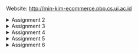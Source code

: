 Website: http://min-kim-ecommerce.pbp.cs.ui.ac.id

<details>
<summary>Assignment 2</summary>

1; My application is about sharing notes of many subjects in all grades by selling them online. First of all, I created a directory and enabled the virtual environment. Then created a Django project. After creating, on the settings.py file of the Django project, I added the PWS deployment URL to the ALLOWED_HOSTS field. Then I ran a command to create a new application with the name main. In settings.py file inside the project directory, I added 'main' to the INSTALLED_APPS so that the application is registered to the project. Next step is build a html file, added a section to put my name and class. Then I modified the models.py file so that it has a model with name Products, and its attributes, name, price, subject, description. After modifying the file, I ran the command to create model migrations. Next is to connect views with templates. Open the views.py file in main application file, then add the import lines 'from django.shortcuts import render.' The render function is used to render HTML views using the data.
Then create a urls.py file in main directory to manage the URL routing related to the application. Add an URL route in the project's urls.py to connect it to the main view. 

2; 


<img width="256" alt="Screenshot 2024-09-11 at 12 51 18 AM" src="https://github.com/user-attachments/assets/3ca7f5ff-bf49-434e-9cdb-bd0af15d9a7c">

The urls.py, maps the URL request to appropriate view function. It acts like a router, directing the request based on the URL pattern. The views.py(View Layer) processes the request. It handles the data, and prepare the data to be rendered. The models.py is interacted with the view. Models.py represents the data structure and handles database queries. Once the view has necessary data, it renders the html template. It presents the data to the client using Django's tmeplating engine using the html file.

3; Git is used to track changes in source code during development. It also enables multiple developers to work together on non-linear development. 

4; I think Django is used as the starting point because it's very easy to learn and allow us to quickly implement any web in code. 

5; Djangdo model is called an ORM (Object Relational Mapper) as Django web framework includes a default ORM that interacts with data from various relational databses. Django model is a SQL database; used for creating, deleting, updating, or any other actions that relates to databases. The ORM enables users to interact with databses using high-level object-oriented APIs rather than writing SQL queries directly. 
</details>

<details>
<summary>Assignment 3</summary>

Data delivery is important in implementing a platform because it ensures an efficient and secure transfer of data between the service and the users. Fast data delivery allows companies to monitor and optimize their operations in real-time. If something goes wrong, they can take immediate actions to correct it. It also supports both the platform's functionality and user experience.
***
I personally think JSON is better because JSON gives easier view on the code. JSON is more popular because it is more compact and easier to read and write. It can be easily loaded in JavaScript, and it allows a simple documentation and is more flexible. Additionally, because of its simpler structure, JSON has a smaller file size and allows faster data transmission.
***
Functional usage of is_valid is to check if the submitted form data meets all the validation criteria defined for each field in the form. If the form data is invalid, it displays an error message. It is required because it ensures that data stored are in valid form. This is important because if there is invalid data in the database, it can lead to vulnerabilities in the database.
***
CSFR_token is needed when creating a form in Django because it provides protection against Cross-Site Request Forgery (CSRF) attaks. It is a type of attack in which malicious user tricks another user's browser into making unwanted requests to web application where user is authenticated.

When user submits a form, Django will check the token to ensure the request is coming from the correct source. Without it, a third-party website could create and send request to the application. Django also uses the token to make sure that the user submitting the form is the same user who loaded the page. 
***
In this assignment, the main thing was to implement a form input data and display the entries on HTML.

I created a new file to create the structure of the form that can receive new data entry for notes. Then, I edited the views.py in the main directory. I imported the required imports and the model being used in the application. I wrote a new function so that it produces a form that can be added to data entry for notes automatically when data is submitted from the form. Then in the show_main function, Product.objects.all() is added to retrieve all objects in Product objects stored in the database. 

Next is to return data in xml and json format. In the views.py file in main directory, I imported the HttpResponse and Serializer. Then created a new function that receives parameter request, with the name show_xml and show_json. A variable with name data is created inside the functions to store the result of the query of all data in entry. Then add a return function as an HttpResponse that contains a serialised data result and content_type, one in xml and another in JSON. Finally, in the urls.py file, import the function I created just now, then add URL path to urlpatterns variable to access the functions. 

To return data based on an ID in XML and JSON format, first thing to do is initialize a new model field in the application model named id. Run makemigrations and migrate to save changes in model. Similar to returning data in xml and json format, create a two functions with name show_xml_by_id and show_json_by_id. These functions take in parameter request and id. Inside these functions create a variable that stores the result of data with the specific ID that exists in the entry. Then add a return function as an HttpResponse that contains the serialised data result as JSON and XML (separate for each function) and content_type with value 'application/xml' for XML and 'application/json' for JSON. After this step, I opened the urls.py file and imported the functions created, and added URL path to urlpatterns in urls.py file to finish the assignment. 
***
XML
<img width="1392" alt="Screenshot 2024-09-16 at 11 41 20 PM" src="https://github.com/user-attachments/assets/a6f4c2d3-ebdc-4b11-8487-dc1a0fb4013e">

JSON
<img width="1392" alt="Screenshot 2024-09-16 at 11 41 33 PM" src="https://github.com/user-attachments/assets/7ff18fff-d7c4-4a98-9808-b2cef5f8400b">

JSON by ID
<img width="1392" alt="Screenshot 2024-09-16 at 11 41 57 PM" src="https://github.com/user-attachments/assets/d4fadfb6-a5e5-43e4-bb72-16b5e130d84e">

XML by ID
<img width="1392" alt="Screenshot 2024-09-16 at 11 42 03 PM" src="https://github.com/user-attachments/assets/99576f95-26d4-4ad3-b4e4-c827b38df01a">
</details>

<details>
<summary>Assignment 4</summary>
  
#### What is the difference between HttpResponseRedirect() and redirect()?
For HttpResponseRedirect, the first argument can only be a url, however for redirect, it retuns a HttpResponseRedirect that can accept model, view, or url as it's 'to' argument. 

#### Explain how the MoodEntry model is linked with User!
MoodEntry model is linked with the User model using the foreign key. This creates a one-to-many relationship where each mood entry belongs to single user, but each user can have many entries. 
```
user = models.ForeignKey(User, on_delete=models.CASCADE)
```
This line of code connects MoodEntry to a User. ```ForeignKey(User)``` creates a relationship between the models. ```on_delete=models.CASCADE``` ensures that if an user is deleted, all their associated MoodEntry objects are also deleted. 

#### What is the difference between authentication and authorization, and what happens when a user logs in? Explain how Django implements these two concepts.
Authentication verifies the identity of a user or a service to ensure they're who they claim to be. It involves checking credentials, such as usernames, biometric information, and passwords. Authorization determines the access rights to a user or a system. It determines what an authenticated user is allowed to do. 

Authentication is implemented by initiating Django's ```form = AuthenticationForm(data=request.POST)```. The system validates credentials and if the form is valid (user's credentials are correct), ```get_user()``` method will retrieve the User object for the authenticated user. Authorization is implemented by the decorator ```@login_required(login_url='/login')```. It will allow the only authenticated users to access the view. If the user is not authenticated, the user will be redirected to the login page.

#### How does Django remember logged-in users? Explain other uses of cookies and whether all cookies are safe to use.
Django remembers logged_in users using sessions and cookies. When a user logs in, Django creates a session and assigns a session ID which is stored in the browser cookie. When user makes a request, session ID cookie is sent back to the server, allowing Django to identify the user without the need to log in again. 

Other uses of cookies include remembering user preferences, tracking user as he/she navigate the website, and to enable the use of e-commerce facilities. 

Not all cookies are safe. Cookies can be stolen or copied from the user, which could either reveal information in the cookies or allow the attacker to edit the contents of the cookies and impersonate the user. 

#### Explain how did you implement the checklist step-by-step
1. #### Implement registration forms
   First thing to do is importing UserCreationForm which simplifies creating registration forms in the web app. Add ```register``` function to views.py to generate the registration form and create a user account when the form data is submitted.
```def register(request):
    form = UserCreationForm()

    if request.method == "POST":
        form = UserCreationForm(request.POST)
        if form.is_valid():
            form.save()
            messages.success(request, 'Your account has been successfully created!')
            return redirect('main:login')
    context = {'form':form}
    return render(request, 'register.html', context)
```
  Then, I created a new HTML file named ```register.html``` and add the URL to urlpatterns to access the imported function. 
```
{% extends 'base.html' %} {% block meta %}
<title>Register</title>
{% endblock meta %} {% block content %}

<div class="login">
  <h1>Register</h1>

  <form method="POST">
    {% csrf_token %}
    <table>
      {{ form.as_table }}
      <tr>
        <td></td>
        <td><input type="submit" name="submit" value="Register" /></td>
      </tr>
    </table>
  </form>

  {% if messages %}
  <ul>
    {% for message in messages %}
    <li>{{ message }}</li>
    {% endfor %}
  </ul>
  {% endif %}
</div>

{% endblock content %}
```
```
urlpatterns = [
     ...
     path('register/', register, name='register'),
 ]
```

2. #### Implement login function
  Import authenticate, login and AuthenticationForm, HttpResponseRedirect, reverse, and datetime in views.py. Then add a ```login_user``` function to authenticate users trying to log in. In the login_user, a cookie, named last_login is set to track when the user is last logged in. Modify the show_main function and add the snippet ```'last_login': request.COOKIES['last_login']```. 
```
def login_user(request):
   if request.method == 'POST':
      form = AuthenticationForm(data=request.POST)

      if form.is_valid():
        user = form.get_user()
        login(request, user)
        response = HttpResponseRedirect(reverse("main:show_main"))
        response.set_cookie('last_login', str(datetime.datetime.now()))
        return response

   else:
      form = AuthenticationForm(request)
   context = {'form': form}
   return render(request, 'login.html', context)
```
```
...
context = {
        'name' : request.user.username,
        'class': 'KKI',
        'notes_entries' : notes_entries,
        'last_login' : request.COOKIES['last_login'],
    }
...
```
  Create a new HTML file named ```login.html``` and fill it with the following code:
```{% extends 'base.html' %}

{% block meta %}
<title>Login</title>
{% endblock meta %}

{% block content %}
<div class="login">
  <h1>Login</h1>

  <form method="POST" action="">
    {% csrf_token %}
    <table>
      {{ form.as_table }}
      <tr>
        <td></td>
        <td><input class="btn login_btn" type="submit" value="Login" /></td>
      </tr>
    </table>
  </form>

  {% if messages %}
  <ul>
    {% for message in messages %}
    <li>{{ message }}</li>
    {% endfor %}
  </ul>
  {% endif %} Don't have an account yet?
  <a href="{% url 'main:register' %}">Register Now</a>
</div>

{% endblock content %}
```
  Then import the function in urls.py, and add the URL path to ```urlpatterns` to access the function. 
```urlpatterns = [
   ...
   path('login/', login_user, name='login'),
]
```

3. #### Implement Logout Function
  First, import logout in views.py and add a logout_user function to implement the logout mechanism. ```response.delete_cookie('last_login')``` deletes the last_login cookie when user logs out. 
```
def logout_user(request):
    logout(request)
    response = HttpResponseRedirect(reverse('main:login'))
    response.delete_cookie('last_login')
    return response
```
  Open main.html file and add this code after the hyperlink tag for "Add New Note Entry." Then in urls.py, import the logout_user function and add the URL path to urlpatterns.
```<a href="{% url 'main:logout' %}">
    <button>Logout</button>
</a>
<h5>Last login session: {{ last_login }}</h5>
```
```urlpatterns = [
   ...
   path('logout/', logout_user, name='logout'),
]
```

4. #### Restrict Access to Main Page
   In views.py, import login_required import and add the code snippet above the show_main function, so that the main page can be accessed only by the authenticated users.
```
@login_required(login_url='/login')
```

5. #### Connect Product model to User model
In models.py, import the model User. Then add in Product model:
```class Product(models.Model):
    user = models.ForeignKey(User, on_delete=models.CASCADE)
...
```
This will connect the models through a relationship so that each Product has associatiation with the user. Then reopen views.py and modify the code in create_note_entry function:
```
def create_note_entry(request):
    form = NotesEntryForm(request.POST or None)

    if form.is_valid() and request.method == "POST":
        note_entry = form.save(commit=False)
        note_entry.user = request.user
        note_entry.save()
        return redirect('main:show_main')

    context = {'form': form}
    return render(request, "create_note_entry.html", context)
```
Then change the value of note_entries in show_main function so that it displays Product objects associated with the logged-in user.
```
def show_main(request):
    notes_entries = Product.objects.filter(user=request.user)
...
```

</details>

<details>
<summary>Assignment 5</summary>

####  If there are multiple CSS selectors for an HTML element, explain the priority order of these CSS selectors!
Priority in CSS selection goes in the order: inline styles, IDs, classes/pseudo-classes/attribute selectors, then elements and pseudo-elements. The priority matters when an element has more than one CSS rules that apply to the element. The selector with the highest priority will override the rules that are below its' priority level. Inline style has the highest priority because it is directly written on the element. 

#### Why does responsive design become an important concept in web application development? Give examples of applications that have and have not implemented responsive design!
Responsive web design is essential firstly because it minimizes the amount of data and code that needs to be loaded, by loading only the necessary resources needed. It also lowers the maintenance since only one website will be used, as that website will adapt and customize its layout accordingly to the device. Additionally, it makes the website user-friendly and may also increase the website's ranking in the search engine as responsive web design can increase website dwell time. Applications that have implemented responsive design include social media platforms (Facebook, Instagram, LinkedIn), email clients(Gmail), video streaming website (Netflix, Youtube), and many more. Applications that have not implemented responsive designs are more of older software applications, and specialized tools like CAD software and video editing softwares. 

#### Explain the differences between margin, border, and padding, and how to implement these three things!
Margin is the space outside of element's border, while padding is a space inside the element's border. Border wraps around the padding and content of the element.
Margin controls the outside space of an element, padding controls the inside spce of the element and border forms a line around the element. Below are implementations of margin, border, and padding.

1. Margin
```p {
  margin-top: 100px;
  margin-bottom: 100px;
  margin-right: 100px;
  margin-left: 100px;
  }
```
```
p {
  margin: 100px 100px 100px 100px;
}
```

2. Border (multiple styles of borders)
```
p.dotted {border-style: dotted;}
p.dashed {border-style: dashed;}
p.solid {border-style: solid;}
p.double {border-style: double;}
p.groove {border-style: groove;}
p.ridge {border-style: ridge;}
p.inset {border-style: inset;}
p.outset {border-style: outset;}
p.none {border-style: none;}
p.hidden {border-style: hidden;}
p.mix {border-style: dotted dashed solid double;}
```

3. Padding
```
div {
  padding-top: 50px;
  padding-right: 30px;
  padding-bottom: 50px;
  padding-left: 80px;
}
```
```
div {
  padding: 50px 30px 50px 80px;
}
```

#### Explain the concepts of flex box and grid layout along with their uses!
Flexbox allows developers to create a flexible grid layout, by allocating and aligning space among items. Flexbox is used one-dimensional layout. It is used arrange rows or columns with equal spacing and create flexible navigation bars. On the other hand, grid layout is used for two-dimensional layout with rows and columns. Grid enables developers to develop complex and responsive strategies that are easy to maintain and manage. Grid can be used to create navigation menus with different levels and design a card-based layout with precise control over item placement. 

#### Explain how you implemented the checklist above step-by-step
1. #### Implement "Edit Entry" feature
To add an 'edit entry' feature, create a new function ```edit_entry``` that takes parameters request and id in ```views.py```. Then fill the following function with this code.
```
def edit_entry(request, id):
    note = Product.objects.get(pk = id)

    form = NotesEntryForm(request.POST or None, instance = note)

    if form.is_valid() and request.method == "POST":
        # Save form and return to home page
        form.save()
        return HttpResponseRedirect(reverse('main:show_main'))

    context = {'form': form}
    return render(request, "edit_entry.html", context)
```
Then import the ```edit_entry``` function in ```urls.py```. Next, create a new html page named ```edit_entry.html``` to ```main/templates``` to make a page just for editing the entry. 
```
{% extends 'base.html' %}
{% load static %}
{% block content %}
{% include 'navbar.html' %}

<h1>Edit Entry</h1>

<form method="POST">
    {% csrf_token %}
    <table>
        {{ form.as_table }}
        <tr>
            <td></td>
            <td>
                <button type="submit" class="mt-4 bg-teal-600 text-white font-bold py-2 px-4 rounded-lg transition duration-300">
                    Edit Note Entry
                </button>
            </td>
        </tr>
    </table>
</form>

{% endblock %}
```
Add a URL path to ```urlpatterns``` to access the function
```
...
path('edit-entry/<uuid:id>', edit_entry, name='edit_entry'),
...
```
In ```main.html```, add the code snippet so that the main page will display the edit button on each data.
```
<tr>
    ...
    <td>
        <a href="{% url 'main:edit_entry' note_entry.pk %}">
            <button>
                Edit
            </button>
        </a>
    </td>
</tr>
```

2. #### Implement "Delete Entry" feature
To implement a 'delete entry' feature, create a new function named ```delete_entry``` that takes in parameters request and id. Then fill the function with this code:
```
def delete_entry(request, id):
    note = Product.objects.get(pk = id)
    note.delete()
    return HttpResponseRedirect(reverse('main:show_main'))
```
Import the function created in ```urls.py``` and add a URL path to ```urlspattern``` to access the function.
```
path('delete/<uuid:id>', delete_entry, name='delete_entry'),
```
Make changes in ```main.html``` to display the delete button for each product. Place the code below the code for 'edit' button.
```
<td>
        <a href="{% url 'main:delete_entry' note_entry.pk %}">
            <button>
                Delete
            </button>
        </a>
    </td>
```

3. #### Implement a navigation bar
Create a new HTML file named ```navbar.html``` inside the ```templates/``` folder in the root directory. Then fill it out with the code to get the desired result. My file looks like this:
```
<nav style="background-color: rgb(35, 144, 144);", class="shadow-lg fixed top-0 left-0 z-40 w-screen">
    <div class="max-w-7xl mx-auto px-4 sm:px-6 lg:px-8">
      <div class="flex items-center justify-between h-16">
        <div class="flex items-center">
          <h1 class="text-2xl font-bold font-serif text-center text-white">Study Together with Notes</h1>
        </div>
        <div class="hidden md:flex items-center">
          {% if user.is_authenticated %}
            <span class="font-mono text-white mr-4">{{ user.username }}</span>
            <a href="{% url 'main:logout' %}" class="text-center bg-red-500 hover:bg-red-600 text-white font-bold py-2 px-4 rounded transition duration-300">
              Logout
            </a>
          {% else %}
            <a href="{% url 'main:login' %}" class="text-center bg-blue-500 hover:bg-blue-600 text-white font-bold py-2 px-4 rounded transition duration-300 mr-2">
              Login
            </a>
            <a href="{% url 'main:register' %}" class="text-center bg-green-500 hover:bg-green-600 text-white font-bold py-2 px-4 rounded transition duration-300">
              Register
            </a>
          {% endif %}
        </div>
        <div class="md:hidden flex items-center">
          <button class="mobile-menu-button">
            <svg class="w-6 h-6 text-white" fill="none" stroke-linecap="round" stroke-linejoin="round" stroke-width="2" viewBox="0 0 24 24" stroke="currentColor">
              <path d="M4 6h16M4 12h16M4 18h16"></path>
            </svg>
          </button>
        </div>
      </div>
    </div>
    <!-- Mobile menu -->
    <div class="mobile-menu hidden md:hidden  px-4 w-full md:max-w-full">
      <div class="pt-2 pb-3 space-y-1 mx-auto">
        {% if user.is_authenticated %}
          <span class="block text-gray-300 px-3 py-2">Welcome, {{ user.username }}</span>
          <a href="{% url 'main:logout' %}" class="block text-center bg-red-500 hover:bg-red-600 text-white font-bold py-2 px-4 rounded transition duration-300">
            Logout
          </a>
        {% else %}
          <a href="{% url 'main:login' %}" class="block text-center bg-blue-500 hover:bg-blue-600 text-white font-bold py-2 px-4 rounded transition duration-300 mb-2">
            Login
          </a>
          <a href="{% url 'main:register' %}" class="block text-center bg-green-500 hover:bg-green-600 text-white font-bold py-2 px-4 rounded transition duration-300">
            Register
          </a>
        {% endif %}
      </div>
    </div>
    <script>
      const btn = document.querySelector("button.mobile-menu-button");
      const menu = document.querySelector(".mobile-menu");
    
      btn.addEventListener("click", () => {
        menu.classList.toggle("hidden");
      });
    </script>
  </nav>
```
Don't forget to link the navbar to ```main.html```, ```create_note_entry.html```, and ```edit_entry.html``` by using the include tag after ```{% block content %}```
```
{% include 'navbar.html' %}
```

4. #### Configuring Static File and Styling Website
Modify ```settings.py``` so that MIDDLEWARE includes WhiteNoise middleware and configure the STATIC variables so that it looks like this:
```
...
MIDDLEWARE = [
    'django.middleware.security.SecurityMiddleware',
    'whitenoise.middleware.WhiteNoiseMiddleware',
    ...
]
...
```
```
STATIC_URL = '/static/'
if DEBUG:
    STATICFILES_DIRS = [
        BASE_DIR / 'static'
    ]
else:
    STATIC_ROOT = BASE_DIR / 'static'
```

To add styles to the application, first create a new directory ```/static/css``` in the root directory. Then create a ```global.css``` and link  ```global.css``` and Tailwind script to ```base.html```.
```
{% load static %}
<!DOCTYPE html>
<html lang="en">
  <head>
    {% block meta %}
      <meta charset="UTF-8" />
      <meta name="viewport" content="width=device-width, initial-scale=1.0" />
      <title>{% block title %}Study Together With Notes{% endblock title %}</title>
    {% endblock meta %}
  </head>
    <script src="https://cdn.tailwindcss.com"></script>
    <link rel="stylesheet" href="{% static 'css/global.css' %}"/>
  <body>
    {% block content %} 
    {% endblock content %}
  </body>
</html>
```
After this, modify and css rules to the HTML files in the application file so that it gives the desired website view. 

<details>
<summary>Styled HTML files</summary>
1. card_entry.html
  
```
<div class="relative break-inside-avoid">
   
    <!-- Note Entry Card -->
    <div style="background-color: rgb(174, 217, 217);", class="relative top-5 shadow-md mb-6 border-2 border-teal-600 transform rotate-0 hover:rotate-1 transition-transform duration-300">
  
      <!-- Card Header -->
      <div style="background-color: rgb(174, 217, 217);color: rgb(45, 45, 45);", class="p-4 border-b-2 border-teal-600">
        <div class="flex items-center justify-center mb-4">
          <i style="color:rgb(43, 30, 30)", class="fa fa-circle"></i>
        </div>
        <h3 class="font-bold text-center text-lg mb-2">{{ note_entry.subject }}</h3>
      </div>
  
      <!-- Card Body -->
      <div style="background-color: rgb(231, 244, 244);", class="p-4">
        <p class="font-semibold text-lg mb-2"></p>
        <p class="text-gray-600">{{ note_entry.description }}</p>

  
        <!-- Edit and Delete Icons (Aligned Flexbox) -->
        <div class="flex justify-end space-x-1 mt-4">
          <a href="{% url 'main:edit_entry' note_entry.pk %}" class="bg-yellow-500 hover:bg-yellow-600 text-white rounded-full p-2 transition duration-300 shadow-md">
            <svg xmlns="http://www.w3.org/2000/svg" class="h-6 w-6" viewBox="0 0 20 20" fill="currentColor">
              <path d="M13.586 3.586a2 2 0 112.828 2.828l-.793.793-2.828-2.828.793-.793zM11.379 5.793L3 14.172V17h2.828l8.38-8.379-2.83-2.828z" />
            </svg>
          </a>
          <a href="{% url 'main:delete_entry' note_entry.pk %}" class="bg-red-500 hover:bg-red-600 text-white rounded-full p-2 transition duration-300 shadow-md">
            <svg xmlns="http://www.w3.org/2000/svg" class="h-6 w-6" viewBox="0 0 20 20" fill="currentColor">
              <path fill-rule="evenodd" d="M9 2a1 1 0 00-.894.553L7.382 4H4a1 1 0 000 2v10a2 2 0 002 2h8a2 2 0 002-2V6a1 1 0 100-2h-3.382l-.724-1.447A1 1 0 0011 2H9zM7 8a1 1 0 012 0v6a1 1 0 11-2 0V8zm5-1a1 1 0 00-1 1v6a1 1 0 102 0V8a1 1 0 00-1-1z" clip-rule="evenodd" />
            </svg>
          </a>
        </div>
      </div>
    </div>
  </div>
```

2. card_info.html
```
<div style="background-color:rgb(76, 157, 157); border-color: rgb(45, 117, 117);", class="rounded-xl overflow-hidden border-2">
    <div class="p-4 animate-shine">
      <h5 class="text-lg font-semibold underline font-serif text-white">User Information</h5>
      <p class="text-white">Name: {{ name }}</p>
      <p class="text-white">Class: {{ class }}</p>
    </div>
</div>
```

3. create_note_entry.html
```
{% extends 'base.html' %}
{% load static %}
{% block meta %}
<title>Create Entry</title>
{% endblock meta %}

{% block content %}
{% include 'navbar.html' %}

<div class="flex flex-col min-h-screen bg-gray-100">
  <div class="container mx-auto px-4 py-8 mt-16 max-w-xl">
    <h1 class="text-3xl font-bold text-center mb-8 text-black">Create Note Entry</h1>
  
    <div class="bg-white shadow-md rounded-lg p-6 form-style">
      <form method="POST" class="space-y-6">
        {% csrf_token %}
        {% for field in form %}
          <div class="flex flex-col">
            <label for="{{ field.id_for_label }}" class="mb-2 font-semibold text-gray-700">
              {{ field.label }}
            </label>
            <div class="w-full">
              {{ field }}
            </div>
            {% if field.help_text %}
              <p class="mt-1 text-sm text-gray-500">{{ field.help_text }}</p>
            {% endif %}
            {% for error in field.errors %}
              <p class="mt-1 text-sm text-red-600">{{ error }}</p>
            {% endfor %}
          </div>
        {% endfor %}
        <div class="flex justify-center mt-6">
          <button type="submit" class="bg-indigo-600 text-white font-semibold px-6 py-3 rounded-lg hover:bg-indigo-700 transition duration-300 ease-in-out w-full">
            Create Note Entry
          </button>
        </div>
      </form>
    </div>
  </div>
</div>

{% endblock %}
```

4. edit_entry.html
```
{% extends 'base.html' %}
{% load static %}
{% block content %}
{% include 'navbar.html' %}

<h1>Edit Entry</h1>

<form method="POST">
    {% csrf_token %}
    <table>
        {{ form.as_table }}
        <tr>
            <td></td>
            <td>
                <button type="submit" class="mt-4 bg-teal-600 text-white font-bold py-2 px-4 rounded-lg transition duration-300">
                    Edit Note Entry
                </button>
            </td>
        </tr>
    </table>
</form>

{% endblock %}
```

5. login.html
```
{% extends 'base.html' %}

{% block meta %}
<title>Login</title>
{% endblock meta %}

{% block content %}
<div class="min-h-screen flex items-center justify-center w-screen bg-gray-100 py-12 px-4 sm:px-6 lg:px-8">
  <div class="max-w-md w-full space-y-8">
    <div>
      <h2 class="mt-6 text-center text-black text-3xl font-extrabold text-gray-900">
        Login to your account
      </h2>
    </div>
    <form class="mt-8 space-y-6" method="POST" action="">
      {% csrf_token %}
      <input type="hidden" name="remember" value="true">
      <div class="rounded-md shadow-sm -space-y-px">
        <div>
          <label for="username" class="sr-only">Username</label>
          <input id="username" name="username" type="text" required class="appearance-none rounded-none relative block w-full px-3 py-2 border border-gray-300 placeholder-gray-500 text-gray-900 rounded-t-md focus:outline-none focus:ring-gray-500 focus:border-gray-500 focus:z-10 sm:text-sm" placeholder="Username">
        </div>
        <div>
          <label for="password" class="sr-only">Password</label>
          <input id="password" name="password" type="password" required class="appearance-none rounded-none relative block w-full px-3 py-2 border border-gray-300 placeholder-gray-500 text-gray-900 rounded-b-md focus:outline-none focus:ring-gray-500 focus:border-gray-500 focus:z-10 sm:text-sm" placeholder="Password">
        </div>
      </div>

      <div>
        <button type="submit" class="group relative w-full flex justify-center py-2 px-4 border border-transparent text-sm font-medium rounded-md text-white bg-gray-600 hover:bg-gray-700 focus:outline-none focus:ring-2 focus:ring-offset-2 focus:ring-indigo-500">
          Sign in
        </button>
      </div>
    </form>

    {% if messages %}
    <div class="mt-4">
      {% for message in messages %}
      {% if message.tags == "success" %}
            <div class="bg-green-100 border border-green-400 text-green-700 px-4 py-3 rounded relative" role="alert">
                <span class="block sm:inline">{{ message }}</span>
            </div>
        {% elif message.tags == "error" %}
            <div class="bg-red-100 border border-red-400 text-red-700 px-4 py-3 rounded relative" role="alert">
                <span class="block sm:inline">{{ message }}</span>
            </div>
        {% else %}
            <div class="bg-blue-100 border border-blue-400 text-blue-700 px-4 py-3 rounded relative" role="alert">
                <span class="block sm:inline">{{ message }}</span>
            </div>
        {% endif %}
      {% endfor %}
    </div>
    {% endif %}

    <div class="text-center mt-4">
      <p class="text-sm text-black">
        Don't have an account yet?
        <a href="{% url 'main:register' %}" class="font-medium text-red-400 hover:text-red-600">
          Register Now
        </a>
      </p>
    </div>
  </div>
</div>
{% endblock content %}
```

6. main.html
```
{% extends 'base.html' %}
{% load static %}
{% block meta %}

<title>Study Together with Notes</title>
{% endblock meta %}
{% block content %}
{% include 'navbar.html' %}
<link rel="stylesheet" href="https://cdnjs.cloudflare.com/ajax/libs/font-awesome/4.7.0/css/font-awesome.min.css">
<div class="overflow-x-hidden px-4 md:px-8 pb-8 pt-24 min-h-screen bg-gray-100 flex flex-col">
  <div class="p-2 mb-6 relative">
    <div class="relative grid grid-cols-1 z-30 md:grid-cols-2 gap-8">
      {% include "card_info.html" with title='Name' value=name %}
    </div>
    <p class="mt-6 border-b-2 border-gray-400"></p>
    <p class="mt-2 border-b-2 border-gray-400"></p>
  <div class="flex justify-end mt-6 mb-6">
        <a href="{% url 'main:create_note_entry' %}" style="background-color: rgb(136, 195, 193);", class="text-white font-bold py-2 px-4 rounded-lg transition duration-300 ease-in-out transform hover:-translate-y-1 hover:scale-105"> 
          <i class="fa fa-plus mr-2"></i> Add New Note Entry
        </a>
    </div>
    
    {% if not notes_entries %}
    <div class="flex flex-col items-center justify-center min-h-[24rem] p-6">
        <img src="{% static 'image/no-data.png' %}" alt="No Data Entered" class="w-32 h-32 mb-4"/>
        <p class="text-center text-gray-600 mt-4">There is no note entries in this page</p>
    </div>
    {% else %}
    <div class="columns-1 sm:columns-2 lg:columns-3 gap-6 space-y-6 w-full">
        {% for note_entry in notes_entries %}
            {% include 'card_entry.html' with note_entry=note_entry %}
        {% endfor %}
    </div>
    </div>
    <p class="mt-6 border-b-2 border-gray-400"></p>
    <p class="mt-2 border-b-2 border-gray-400"></p>
    <div class="mt-5 px-3 mb-4">
      <h1 class="text-gray-600 text-left">Last Login: {{last_login}}</h1>
    </div>
    {% endif %}

</div>
{% endblock content %}
```

7. register.html
```
{% extends 'base.html' %}

{% block meta %}
<title>Register</title>
{% endblock meta %}

{% block content %}
<div class="min-h-screen flex items-center justify-center bg-gray-100 py-12 px-4 sm:px-6 lg:px-8">
  <div class="max-w-md w-full space-y-8 form-style">
    <div>
      <h2 class="mt-6 text-center text-3xl font-extrabold text-black">
        Create your account
      </h2>
    </div>
    <form class="mt-8 space-y-6" method="POST">
      {% csrf_token %}
      <input type="hidden" name="remember" value="true">
      <div class="rounded-md shadow-sm -space-y-px">
        {% for field in form %}
          <div class="{% if not forloop.first %}mt-4{% endif %}">
            <label for="{{ field.id_for_label }}" class="mb-2 font-semibold text-black">
              {{ field.label }}
            </label>
            <div class="relative">
              {{ field }}
              <div class="absolute inset-y-0 right-0 pr-3 flex items-center pointer-events-none">
                {% if field.errors %}
                  <svg class="h-5 w-5 text-red-500" fill="currentColor" viewBox="0 0 20 20">
                    <path fill-rule="evenodd" d="M18 10a8 8 0 11-16 0 8 8 0 0116 0zm-7 4a1 1 0 11-2 0 1 1 0 012 0zm-1-9a1 1 0 00-1 1v4a1 1 0 102 0V6a1 1 0 00-1-1z" clip-rule="evenodd" />
                  </svg>
                {% endif %}
              </div>
            </div>
            {% if field.errors %}
              {% for error in field.errors %}
                <p class="mt-1 text-sm text-red-600">{{ error }}</p>
              {% endfor %}
            {% endif %}
          </div>
        {% endfor %}
      </div>

      <div>
        <button type="submit" class="group relative w-full flex justify-center py-2 px-4 border border-transparent text-sm font-medium rounded-md text-white bg-gray-600 hover:bg-gray-700 focus:outline-none focus:ring-2 focus:ring-offset-2 focus:ring-indigo-500">
          Register
        </button>
      </div>
    </form>

    {% if messages %}
    <div class="mt-4">
      {% for message in messages %}
      <div class="bg-red-100 border border-red-400 text-red-700 px-4 py-3 rounded relative" role="alert">
        <span class="block sm:inline">{{ message }}</span>
      </div>
      {% endfor %}
    </div>
    {% endif %}

    <div class="text-center mt-4">
      <p class="text-sm text-black">
        Already have an account?
        <a href="{% url 'main:login' %}" class="font-medium text-blue-400 hover:text-blue-500">
          Login here
        </a>
      </p>
    </div>
  </div>
</div>
{% endblock content %}
```
</details>
</details>

<details>
<summary>Assignment 6</summary>
  
#### Explain the benefits of using JavaScript in developing web applications!
One of the biggest benefits of using JavaScript is enhanced security it offers for client-side applications. With its security, developers can ensure the protection of user data and sensitive information from malicious attacks. Since JavaScript is an inherently fast language, it can be used to build high-performance applications that can handle complex calculations and operations. Its ability to execute code on the client side also makes it faster than server-side languages, reducing the time required for data transfer. It also reduces server load and overhead, as it allows for the code to be executed and data to be processed on the user's device rather than on the server. This also reduces the strain on servers, making them more efficient and cost-effective. 

#### Explain why we need to use await when we call fetch()! What would happen if we don't use await?
Fetch() function is used to make network requests and returns a Promise. When await is used, it allows for synchronous operation. The system tells JavaScript to wait until the Promise returned by fetch() is resolved or rejected before proceeding to the next line of code. If we do not use await, Javascript won't wait for Promise to be returned before proceeding to the next line of code. We would be working with the Promise object instead of the result of the fetch. 

#### Why do we need to use the csrf_exempt decorator on the view used for AJAX POST?
csrf_exempt is used to protect views that process POST requests to help prevent attackers from creating malicious forms that trick users into making unwanted changes. 

#### On this week's tutorial, the user input sanitization is done in the back-end as well. Why can't the sanitization be done just in the front-end?
Having sanitization just in the front-end can be bypassed by shooting directly at website's endpoints, using tools like Postman, since the front-end code runs on the user's browser. This means that users can modify and disable client-side validation, allowing malicious users to intercept and modify a request before reaching the application server. 

#### Explain how you implemented the checklist above step-by-step

1. ####  First thing to implement in the application was to add an error message so that the login process becomes much easier. It will render an error message to the request, which will be then displayed in the login.html. Make the changes in code in ```login_user``` function. 
```
@login_required(login_url='/login')
def login_user(request):
   if request.method == 'POST':
        form = AuthenticationForm(data=request.POST)

        if form.is_valid():
            user = form.get_user()
            login(request, user)
            response = HttpResponseRedirect(reverse("main:show_main"))
            response.set_cookie('last_login', str(datetime.datetime.now()))
            return response
        else:
            messages.error(request, "Invalid username or password. Please try again.")
  else:
      form = AuthenticationForm(request)
   context = {'form': form}
   return render(request, 'login.html', context)
```

2. #### Create a function to add an entry with AJAX
First, add two imports to the ```views.py``` file:
```
from django.views.decorators.csrf import csrf_exempt
from django.views.decorators.http import require_POST
```
Then, within the same file, create a new function with the name ```add_note_entry_ajax``` so that it receives the ```request``` parameter. The function should have a ```csrf_exempt``` decorator before it so that Django doesn't check the ```csrf_token``` request that is sent to the function. The function is now like this:
```
def add_note_entry_ajax(request):
    name = request.POST.get("name")
    subject = request.POST.get("subject")
    description = request.POST.get("description")
    price = request.POST.get("price")
    user = request.user

    new_note_entry = Product(
        name=name, subject=subject,
        description = description, price=price,
        user=user
    )
    new_note_entry.save()
```

3. #### Add routing for ```add_note_entry_ajax```
In the ```urls.py``` file on ```main``` subdirectory, import the newly created function and add the URL path inside of the ```urlpatterns``` so that the function can be accessed. 
```
from main.views import ..., add_mood_entry_ajax
```
```
urlpatterns = [
    ...
    path('create-note-entry-ajax', add_note_entry_ajax, name='add_note_entry_ajax')
]
```

4. #### Display note entry data with ```fetch()``` API
In ```views.py``` file, remove the following codes so that we can fetch the entry objects from ```/json``` endpoint. 
```
notes_entries = Product.objects.filter(user=request.user)
```
```
'notes_entries' : notes_entries,
```
Then also remove this code snippet in ```main.html```file.
```
{% if not notes_entries %}
    <div class="flex flex-col items-center justify-center min-h-[24rem] p-6">
        <img src="{% static 'image/no-data.png' %}" alt="No Data Entered" class="w-32 h-32 mb-4"/>
        <p class="text-center text-gray-600 mt-4">There is no note entries in this page</p>
    </div>
{% else %}
    <div class="columns-1 sm:columns-2 lg:columns-3 gap-6 space-y-6 w-full">
        {% for note_entry in notes_entries %}
            {% include 'card_entry.html' with note_entry=note_entry %}
        {% endfor %}
    </div>
{% endif %}
```
In the same place where the code above was located, add a line of code:
```
<div id="note_entry_cards"></div>
```
Then, create a ```<script>``` block below the file (before ```{% endblock content%}``` and create a new function inside the ```<script>``` block with the name ```getNoteEntries```. 
```
async function getNoteEntries(){
        return fetch("{% url 'main:show_json' %}").then((res) => res.json())
      }
```
Create an another function inside the ```<script>``` block with the name ```refreshNoteEntries``` to refresh the data asynchronously. 
```
async function refreshNoteEntries() {
        document.getElementById("note_entry_cards").innerHTML = "";
        document.getElementById("note_entry_cards").className = "";
        const noteEntries = await getNoteEntries();
        let htmlString = "";
        let classNameString = "";

        if (noteEntries.length === 0) {
          classNameString = "flex flex-col items-center justify-center min-h-[24rem] p-6";
          htmlString = `
            <div class="flex flex-col items-center justify-center min-h-[24rem] p-6">
                <img src="{% static 'image/no-data.png' %}" alt="No data" class="w-32 h-32 mb-4"/>
                <p class="text-center text-gray-600 mt-4">No entry data on the Study Together with Notes yet.</p>
            </div>
          `;
        }
        else {
          classNameString = "columns-1 sm:columns-2 lg:columns-3 gap-6 space-y-6 w-full"
          noteEntries.forEach((item) => {
            const name = DOMPurify.sanitize(item.fields.name);
            const subject  = DOMPurify.sanitize(item.fields.subject);
            const description  = DOMPurify.sanitize(item.fields.description);
            const price  = DOMPurify.sanitize(item.fields.price);
            htmlString += `
              <div class="relative break-inside-avoid">
                <!-- Note Entry Card -->
                <div style="background-color: rgb(174, 217, 217);" class="relative top-5 shadow-md mb-6 border-2 border-teal-600 transform rotate-0 hover:rotate-1 transition-transform duration-300">
                  
                  <!-- Card Header -->
                  <div style="background-color: rgb(174, 217, 217);color: rgb(45, 45, 45);" class="p-4 border-b-2 border-teal-600">
                    <div class="flex items-center justify-center mb-4">
                      <i style="color:rgb(43, 30, 30);" class="fa fa-circle"></i>
                    </div>
                    <h3 class="font-bold text-center text-lg mb-2">${name}</h3>
                    <h3 class="font-bold text-center text-lg mb-2">${subject}</h3>
                  </div>

                  <!-- Card Body -->
                  <div style="background-color: rgb(231, 244, 244);" class="p-4">
                    <p class="font-semibold text-lg mb-2"></p>
                    <p class="text-gray-600">${description}</p>
                    
                    <!-- Edit and Delete Icons (Aligned Flexbox) -->
                    <div class="flex justify-end space-x-1 mt-4">
                      <a href="/edit-note/${item.pk}" class="bg-yellow-500 hover:bg-yellow-600 text-white rounded-full p-2 transition duration-300 shadow-md">
                        <svg xmlns="http://www.w3.org/2000/svg" class="h-6 w-6" viewBox="0 0 20 20" fill="currentColor">
                          <path d="M13.586 3.586a2 2 0 112.828 2.828l-.793.793-2.828-2.828.793-.793zM11.379 5.793L3 14.172V17h2.828l8.38-8.379-2.83-2.828z" />
                        </svg>
                      </a>
                      <a href="/delete/${item.pk}" class="bg-red-500 hover:bg-red-600 text-white rounded-full p-2 transition duration-300 shadow-md">
                        <svg xmlns="http://www.w3.org/2000/svg" class="h-6 w-6" viewBox="0 0 20 20" fill="currentColor">
                          <path fill-rule="evenodd" d="M9 2a1 1 0 00-.894.553L7.382 4H4a1 1 0 000 2v10a2 2 0 002 2h8a2 2 0 002-2V6a1 1 0 100-2h-3.382l-.724-1.447A1 1 0 0011 2H9zM7 8a1 1 012 0v6a1 1 0 11-2 0V8zm5-1a1 1 001 1v6a1 1 102 0V8a1 1 00-1-1z" clip-rule="evenodd" />
                        </svg>
                      </a>
                    </div>
                  </div>
                </div>
              </div>
            `;
          });
        }
        document.getElementById("note_entry_cards").className = classNameString;
        document.getElementById("note_entry_cards").innerHTML = htmlString;
      }
      refreshNoteEntries();
```

5. #### Create modal as a form to add an entry
Add the following code below to implmement the modal onto the application. Place the code below the section: ```<div id="note_entry_cards"></div>```. 
```
<div id="crudModal" tabindex="-1" aria-hidden="true" class="hidden fixed inset-0 z-50 w-full flex items-center justify-center bg-gray-800 bg-opacity-50 overflow-x-hidden overflow-y-auto transition-opacity duration-300 ease-out">
      <div id="crudModalContent" class="relative bg-white rounded-lg shadow-lg w-5/6 sm:w-3/4 md:w-1/2 lg:w-1/3 mx-4 sm:mx-0 transform scale-95 opacity-0 transition-transform transition-opacity duration-300 ease-out">
        <!-- Modal header -->
        <div class="flex items-center justify-between p-4 border-b rounded-t">
          <h3 class="text-xl font-semibold text-gray-900">
            Add New Note Entry
          </h3>
          <button type="button" class="text-gray-400 bg-transparent hover:bg-gray-200 hover:text-gray-900 rounded-lg text-sm p-1.5 ml-auto inline-flex items-center" id="closeModalBtn">
            <svg aria-hidden="true" class="w-5 h-5" fill="currentColor" viewBox="0 0 20 20" xmlns="http://www.w3.org/2000/svg">
              <path fill-rule="evenodd" d="M4.293 4.293a1 1 0 011.414 0L10 8.586l4.293-4.293a1 1 0 111.414 1.414L11.414 10l4.293 4.293a1 1 0 01-1.414 1.414L10 11.414l-4.293 4.293a1 1 0 01-1.414-1.414L8.586 10 4.293 5.707a1 1 0 010-1.414z" clip-rule="evenodd"></path>
            </svg>
            <span class="sr-only">Close modal</span>
          </button>
        </div>
        <!-- Modal body -->
        <div class="px-6 py-4 space-y-6 form-style">
          <form id="notesEntryForm">
            <div class="mb-4">
              <label for="name" class="block text-sm font-medium text-gray-700">Name</label>
              <input type="text" id="name" name="name" class="mt-1 block w-full border border-gray-300 rounded-md p-2 hover:border-indigo-700" placeholder="Enter your name" required>
            </div>
            <div class="mb-4">
              <label for="subject" class="block text-sm font-medium text-gray-700">Subject</label>
              <textarea id="subject" name="subject" rows="1" class="mt-1 block w-full h-32 resize-none border border-gray-300 rounded-md p-2 hover:border-indigo-700" placeholder="Place the name of subject" required></textarea>
            </div>
            <div class="mb-4">
              <label for="description" class="block text-sm font-medium text-gray-700">Description</label>
              <textarea id="description" name="description" rows="3" class="mt-1 block w-full h-32 resize-none border border-gray-300 rounded-md p-2 hover:border-indigo-700" placeholder="Write down the description of the note" required></textarea>
            </div>
            <div class="mb-4">
              <label for="price" class="block text-sm font-medium text-gray-700">Price</label>
              <textarea id="price" name="price" rows="1" class="mt-1 block w-full h-10 resize-none border border-gray-300 rounded-md p-2 hover:border-indigo-700" placeholder="Set price" required></textarea>
            </div>
          </form>
        </div>
        <!-- Modal footer -->
        <div class="flex flex-col space-y-2 md:flex-row md:space-y-0 md:space-x-2 p-6 border-t border-gray-200 rounded-b justify-center md:justify-end">
          <button type="button" class="bg-gray-500 hover:bg-gray-600 text-white font-bold py-2 px-4 rounded-lg" id="cancelButton">Cancel</button>
          <button type="submit" id="submitNoteEntry" form="notesEntryForm" style="background-color: rgb(136, 195, 193);", class="text-white font-bold py-2 px-4 rounded-lg">Save</button>
        </div>
      </div>
    </div>
```
There are no built-in modal classes in vanila Tailwind CSS, so modal work needs to be created. Place this code blow the function ```refreshNoteEntries()```.
```
const modal = document.getElementById('crudModal');
      const modalContent = document.getElementById('crudModalContent');

      function showModal() {
        const modal = document.getElementById('crudModal');
        const modalContent = document.getElementById('crudModalContent');

        modal.classList.remove('hidden'); 
        setTimeout(() => {
          modalContent.classList.remove('opacity-0', 'scale-95');
          modalContent.classList.add('opacity-100', 'scale-100');
        }, 50); 
      }
        
      function hideModal() {
        const modal = document.getElementById('crudModal');
        const modalContent = document.getElementById('crudModalContent');

        modalContent.classList.remove('opacity-100', 'scale-100');
        modalContent.classList.add('opacity-0', 'scale-95');

        setTimeout(() => {
          modal.classList.add('hidden');
        }, 150); 
      }
      document.getElementById("cancelButton").addEventListener("click", hideModal);
      document.getElementById("closeModalBtn").addEventListener("click", hideModal);

```
Then, add a new button to perform the addition of data with AJAX in the ```main.html``` file. 
```
<a href="{% url 'main:create_note_entry' %}" style="background-color: rgb(136, 195, 193);", class="text-white font-bold py-2 px-4 rounded-lg transition duration-300 ease-in-out transform hover:-translate-y-1 hover:scale-105"> 
  <i class="fa fa-plus mr-2"></i> Add New Note Entry
</a>
<button data-modal-target="crudModal" data-modal-toggle="crudModal" style="background-color: rgb(136, 195, 193);", class="btn bg-indigo-700 text-white font-bold py-2 px-4 rounded-lg transition duration-300 ease-in-out transform hover:-translate-y-1 hover:scale-105" onclick="showModal();">
  Add New Note Entry by AJAX
</button>
```

6. #### Add Note Entry with AJAX
Create a new JavaScript function to add data based on the input to the database in AJAX. In  the ```main_html``` file, create a new function inside the ```<script>``` block with the name ```addNoteEntry```. Then add an event listener to the form in the modal to run the ```addNoteEntry()``` function. 
```
function addNoteEntry() {
    fetch("{% url 'main:add_note_entry_ajax' %}", {
      method: "POST",
      body: new FormData(document.querySelector('#notesEntryForm')),
    })
    .then(response => refreshNoteEntries())
  
    document.getElementById("notesEntryForm").reset(); 
    document.querySelector("[data-modal-toggle='crudModal']").click();
  
    return false;
  }
  document.getElementById("notesEntryForm").addEventListener("submit", (e) => {
    e.preventDefault();
    addNoteEntry();
  })
```


</details>

